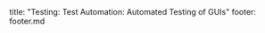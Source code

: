 <frontmatter>
title: "Testing: Test Automation: Automated Testing of GUIs"
footer: footer.md
</frontmatter>

<include src="unit-inPage-asFlat.md" boilerplate />